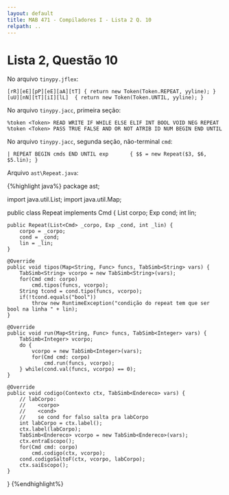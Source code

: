 ```yaml
---
layout: default
title: MAB 471 - Compiladores I - Lista 2 Q. 10
relpath: ..
---
```


Lista 2, Questão 10
===================

No arquivo `tinypy.jflex`:

    [rR][eE][pP][eE][aA][tT] { return new Token(Token.REPEAT, yyline); }
    [uU][nN][tT][iI][lL]  { return new Token(Token.UNTIL, yyline); }

No arquivo `tinypy.jacc`, primeira seção:

    %token <Token> READ WRITE IF WHILE ELSE ELIF INT BOOL VOID NEG REPEAT
    %token <Token> PASS TRUE FALSE AND OR NOT ATRIB ID NUM BEGIN END UNTIL

No arquivo `tinypy.jacc`, segunda seção, não-terminal `cmd`:
	
    | REPEAT BEGIN cmds END UNTIL exp       { $$ = new Repeat($3, $6, $5.lin); }

Arquivo `ast\Repeat.java`:

{%highlight java%}
package ast;

import java.util.List;
import java.util.Map;

public class Repeat implements Cmd {
	List<Cmd> corpo;
	Exp cond;
	int lin;
	
	public Repeat(List<Cmd> _corpo, Exp _cond, int _lin) {
		corpo = _corpo;
		cond = _cond;
		lin = _lin;
	}

	@Override
	public void tipos(Map<String, Func> funcs, TabSimb<String> vars) {
		TabSimb<String> vcorpo = new TabSimb<String>(vars);
		for(Cmd cmd: corpo)
			cmd.tipos(funcs, vcorpo);
		String tcond = cond.tipo(funcs, vcorpo);
		if(!tcond.equals("bool"))
			throw new RuntimeException("condição do repeat tem que ser bool na linha " + lin);
	}

	@Override
	public void run(Map<String, Func> funcs, TabSimb<Integer> vars) {
		TabSimb<Integer> vcorpo;
		do {
			vcorpo = new TabSimb<Integer>(vars);
			for(Cmd cmd: corpo)
				cmd.run(funcs, vcorpo);
		} while(cond.val(funcs, vcorpo) == 0);
	}

	@Override
	public void codigo(Contexto ctx, TabSimb<Endereco> vars) {
		// labCorpo:
		//    <corpo>
		//    <cond>
		//    se cond for falso salta pra labCorpo
		int labCorpo = ctx.label();
		ctx.label(labCorpo);
		TabSimb<Endereco> vcorpo = new TabSimb<Endereco>(vars);
		ctx.entraEscopo();
		for(Cmd cmd: corpo)
			cmd.codigo(ctx, vcorpo);
		cond.codigoSaltoF(ctx, vcorpo, labCorpo);
		ctx.saiEscopo();
	}

}
{%endhighlight%}
